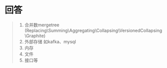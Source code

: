 
# 回答

> 1. 合并数mergetree (Replacing\Summing\Aggregating\Collapsing\VersionedCollapsing\Graphite)
> 2. 外部存储 如kafka、mysql
> 3. 内存
> 4. 文件
> 5. 接口等

